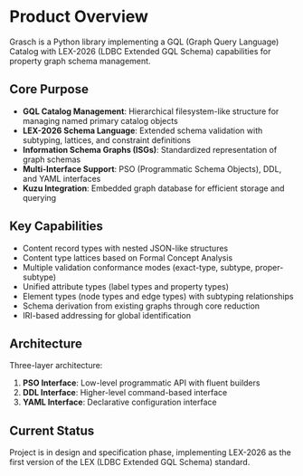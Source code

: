 # Product Overview

Grasch is a Python library implementing a GQL (Graph Query Language) Catalog with LEX-2026 (LDBC Extended GQL Schema) capabilities for property graph schema management.

## Core Purpose

- **GQL Catalog Management**: Hierarchical filesystem-like structure for managing named primary catalog objects
- **LEX-2026 Schema Language**: Extended schema validation with subtyping, lattices, and constraint definitions  
- **Information Schema Graphs (ISGs)**: Standardized representation of graph schemas
- **Multi-Interface Support**: PSO (Programmatic Schema Objects), DDL, and YAML interfaces
- **Kuzu Integration**: Embedded graph database for efficient storage and querying

## Key Capabilities

- Content record types with nested JSON-like structures
- Content type lattices based on Formal Concept Analysis
- Multiple validation conformance modes (exact-type, subtype, proper-subtype)
- Unified attribute types (label types and property types)
- Element types (node types and edge types) with subtyping relationships
- Schema derivation from existing graphs through core reduction
- IRI-based addressing for global identification

## Architecture

Three-layer architecture:
1. **PSO Interface**: Low-level programmatic API with fluent builders
2. **DDL Interface**: Higher-level command-based interface  
3. **YAML Interface**: Declarative configuration interface

## Current Status

Project is in design and specification phase, implementing LEX-2026 as the first version of the LEX (LDBC Extended GQL Schema) standard.